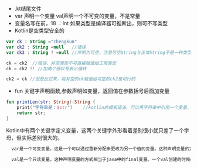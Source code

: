 - .kt结尾文件
- var 声明一个变量 val声明一个不可变的变量，不是常量
- 变量名写在前，18 ：Int  如果类型是编译器可推断出，则可不写类型
- Kotlin是空类型安全的

```kotlin
var ck : String ="chengkun"
var ck2 : String =null   //错误
var ck3 : String ? =null //声明为可空，注意可空String与正常String不是一种类型，不可直接赋值

ck = ck2  //错误，非空类型不可直接赋值给正常类型
ck = ck2 !! //加两个感叹号表示强转

ck2 = ck //但是反过来，将非空的ck赋值给可空的ck2是可行的
```

- fun 关键字声明函数,参数声明如变量，返回值在参数括号后面加变量

```kotlin
fun printLen(str: String):String {
    print("字符串是：$str")    //kotlin的模板语法，可以再字符串中引用一个变量，组成一个新的字符串
    return str;
}
```



Kotlin中有两个关键字定义变量，这两个关键字外形看着差别很小就只差了一个字母，但实际差别很大的。

```kotlin
  var是一个可变变量，这是一个可以通过重新分配来更改为另一个值的变量。这种声明变量的方式和java中声明变量的方式一样。

  val是一个只读变量，这种声明变量的方式相当于java中的final变量。一个val创建的时候必须初始化，因为以后不能被改变。
```
